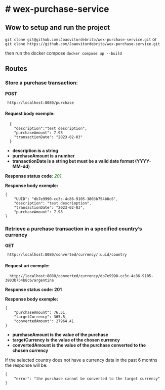# # wex-purchase-service

## Wow to setup and run the project

  `git clone git@github.com:Joaovitordebrito/wex-purchase-service.git`
  or 
  `git clone https://github.com/Joaovitordebrito/wex-purchase-service.git`

then run the docker compose
`docker compose up --build`

## Routes
### Store a purchase transaction:
 **POST** 
 
     http://localhost:8080/purchase

 #### Request body exemple: 

      {
    	"description":"test description",
    	"purchaseAmount": 7.98
    	"transactionDate": "2023-02-03"
      }

- **description is a string**
- **purchaseAmount is a number**
- **transactionDate is a string but must be a valid date format (YYYY-MM-dd)**

**Response status code**: <span style="color:green">*201*</span>.


**Response body exemple:**

    {
    	"UUID": "db7e9990-cc3c-4c86-9105-3803b754b8c6",
    	"description": "test descrioption",
    	"transactionDate": "2023-02-03",
    	"purchaseAmount": 7.98 
    }


### Retrieve a purchase transaction in a specified country’s currency
**GET** 
 
     http://localhost:8080/converted/currency/:uuid/country

 #### Request uri exemple: 

      http://localhost:8080/converted/currency/db7e9990-cc3c-4c86-9105-3803b754b8c6/argentina

**Response status code: 201**


**Response body exemple:**

    {
		"purchaseAmount": 76.51,
		"targetCurrency": 365.5,
		"convertedAmount": 27964.41
	}

- **purchaseAmount is the value of the purchase**
- **targetCurrency is the value of the chosen currency**
- **convertedAmount is the value of the purchase converted to the chosen currency**

If the selected country does not have a currency data in the past 6 months the response will be:

    {
		"error": "the purchase cannot be converted to the target currency"
	}
